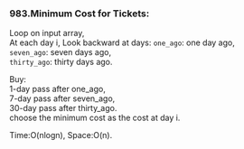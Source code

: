 ### 983.Minimum Cost for Tickets:
Loop on input array,  
At each day i, Look backward at days:
`one_ago`: one day ago,  
`seven_ago`: seven days ago,  
`thirty_ago`: thirty days ago.  
  
Buy:  
1-day pass after one_ago,  
7-day pass after seven_ago,  
30-day pass after thirty_ago.  
choose the minimum cost as the cost at day i.

Time:O(nlogn),
Space:O(n).
